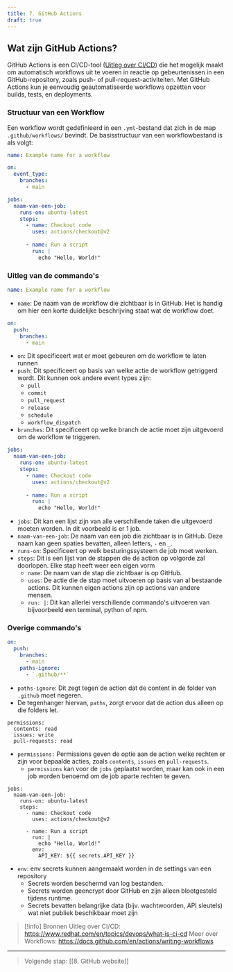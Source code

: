 ```yaml
---
title: 7. GitHub Actions
draft: true
---
```

## Wat zijn GitHub Actions?

GitHub Actions is een CI/CD-tool ([Uitleg over CI/CD](https://www.redhat.com/en/topics/devops/what-is-ci-cd)) die het mogelijk maakt om automatisch workflows uit te voeren in reactie op gebeurtenissen in een GitHub-repository, zoals push- of pull-request-activiteiten. Met GitHub Actions kun je eenvoudig geautomatiseerde workflows opzetten voor builds, tests, en deployments.

### Structuur van een Workflow
Een workflow wordt gedefinieerd in een `.yml`-bestand dat zich in de map `.github/workflows/` bevindt. De basisstructuur van een workflowbestand is als volgt:

```yml
name: Example name for a workflow

on:
  event_type: 
    branches:
      - main  

jobs:  
  naam-van-een-job: 
    runs-on: ubuntu-latest  
    steps:  
      - name: Checkout code  
        uses: actions/checkout@v2  
      
      - name: Run a script
        run: |
          echo "Hello, World!"

```

### Uitleg van de commando's
```yml
name: Example name for a workflow
```
- `name`: De naam van de workflow die zichtbaar is in GitHub. Het is handig om hier een korte duidelijke beschrijving staat wat de workflow doet.

```yml
on:
  push:  
    branches:
      - main  
```
- `on`: Dit specificeert wat er moet gebeuren om de workflow te laten runnen
- `push`: Dit specificeert op basis van welke actie de workflow getriggerd wordt.
	Dit kunnen ook andere event types zijn:
	- `pull`
	- `commit`
	- `pull_request`
	- `release`
	- `schedule`
	- `workflow_dispatch`
- `branches`: Dit specificeert op welke branch de actie moet zijn uitgevoerd om de workflow te triggeren.

```yml
jobs:  
  naam-van-een-job: 
    runs-on: ubuntu-latest  
    steps:  
      - name: Checkout code  
        uses: actions/checkout@v2  
      
      - name: Run a script
        run: |
          echo "Hello, World!"
```
- `jobs`: Dit kan een lijst zijn van alle verschillende taken die uitgevoerd moeten worden. In dit voorbeeld is er 1 job.
- `naam-van-een-job`: De naam van een job die zichtbaar is in GitHub. Deze naam kan geen spaties bevatten, alleen letters, `-` en `_`.
- `runs-on`: Specificeert op welk besturingssysteem de job moet werken.
- `steps`: Dit is een lijst van de stappen die de action op volgorde zal doorlopen. Elke stap heeft weer een eigen vorm
	- `name`: De naam van de stap die zichtbaar is op GitHub.
	- `uses`:  De actie die de stap moet uitvoeren op basis van al bestaande actions. Dit kunnen eigen actions zijn op actions van andere mensen.
	- `run: |`: Dit kan allerlei verschillende commando's uitvoeren van bijvoorbeeld een terminal, python of npm.

### Overige commando's 
```yml
on:
  push: 
    branches:
      - main 
    paths-ignore:
	  - `.github/**`  
```
- `paths-ignore`: Dit zegt tegen de action dat de content in de folder van `.github` moet negeren.
- De tegenhanger hiervan, `paths`,  zorgt ervoor dat de action dus alleen op die folders let.


```
permissions: 
  contents: read 
  issues: write 
  pull-requests: read 
```
- `permissions:` Permissions geven de optie aan de action welke rechten er zijn voor bepaalde acties, zoals `contents`, `issues` en `pull-requests`.
	- `permissions` kan voor de `jobs` geplaatst worden, maar kan ook in een job worden benoemd om de job aparte rechten te geven.

```
jobs:  
  naam-van-een-job: 
    runs-on: ubuntu-latest  
    steps:  
      - name: Checkout code  
        uses: actions/checkout@v2  
      
      - name: Run a script
        run: |
          echo "Hello, World!"
		env: 
		  API_KEY: ${{ secrets.API_KEY }} 
```
- `env`: env secrets kunnen aangemaakt worden in de settings van een repository
	- Secrets worden beschermd van log bestanden.
	- Secrets worden geencrypt door GitHub en zijn alleen blootgesteld tijdens runtime.
	- Secrets bevatten belangrijke data (bijv. wachtwoorden, API sleutels) wat niet publiek beschikbaar moet zijn

> [!info] Bronnen
> Uitleg over CI/CD: https://www.redhat.com/en/topics/devops/what-is-ci-cd
> Meer over Workflows: https://docs.github.com/en/actions/writing-workflows

---

> Volgende stap: [[8. GitHub website]]

